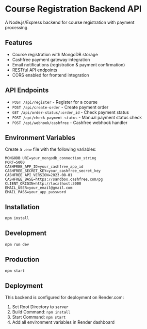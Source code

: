 # Course Registration Backend API

A Node.js/Express backend for course registration with payment processing.

## Features

- Course registration with MongoDB storage
- Cashfree payment gateway integration
- Email notifications (registration & payment confirmation)
- RESTful API endpoints
- CORS enabled for frontend integration

## API Endpoints

- `POST /api/register` - Register for a course
- `POST /api/create-order` - Create payment order
- `GET /api/order-status/:order_id` - Check payment status
- `POST /api/check-payment-status` - Manual payment status check
- `POST /api/webhook/cashfree` - Cashfree webhook handler

## Environment Variables

Create a `.env` file with the following variables:

```env
MONGODB_URI=your_mongodb_connection_string
PORT=5000
CASHFREE_APP_ID=your_cashfree_app_id
CASHFREE_SECRET_KEY=your_cashfree_secret_key
CASHFREE_API_VERSION=2023-08-01
CASHFREE_BASE=https://sandbox.cashfree.com/pg
CLIENT_ORIGIN=http://localhost:3000
EMAIL_USER=your_email@gmail.com
EMAIL_PASS=your_app_password
```

## Installation

```bash
npm install
```

## Development

```bash
npm run dev
```

## Production

```bash
npm start
```

## Deployment

This backend is configured for deployment on Render.com:

1. Set Root Directory to `server`
2. Build Command: `npm install`
3. Start Command: `npm start`
4. Add all environment variables in Render dashboard
